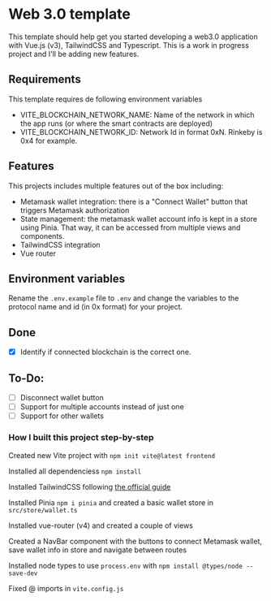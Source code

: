 # Web 3.0 template

This template should help get you started developing a web3.0 application with Vue.js (v3), TailwindCSS and Typescript. This is a work in progress project and I'll be adding new features.

## Requirements

This template requires de following environment variables

- VITE_BLOCKCHAIN_NETWORK_NAME: Name of the network in which the app runs (or where the smart contracts are deployed)
- VITE_BLOCKCHAIN_NETWORK_ID: Network Id in format 0xN. Rinkeby is 0x4 for example.

## Features

This projects includes multiple features out of the box including:

- Metamask wallet integration: there is a "Connect Wallet" button that triggers Metamask authorization
- State management: the metamask wallet account info is kept in a store using Pinia. That way, it can be accessed from multiple views and components.
- TailwindCSS integration
- Vue router

## Environment variables

Rename the `.env.example` file to `.env` and change the variables to the protocol name and id (in 0x format) for your project.

## Done

- [x] Identify if connected blockchain is the correct one.

## To-Do:

- [ ] Disconnect wallet button
- [ ] Support for multiple accounts instead of just one
- [ ] Support for other wallets

### How I built this project step-by-step

Created new Vite project with `npm init vite@latest frontend `

Installed all dependenciess `npm install`

Installed TailwindCSS following [the official guide](https://tailwindcss.com/docs/guides/vite)

Installed Pinia `npm i pinia` and created a basic wallet store in `src/store/wallet.ts`

Installed vue-router (v4) and created a couple of views

Created a NavBar component with the buttons to connect Metamask wallet, save wallet info in store and navigate between routes

Installed node types to use `process.env` with `npm install @types/node --save-dev`

Fixed @ imports in `vite.config.js`
